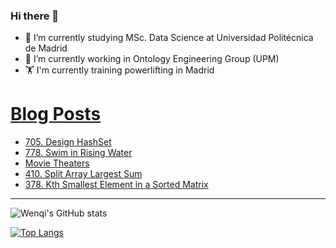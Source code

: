 ### Hi there 👋

- 🌱 I’m currently studying MSc. Data Science at Universidad Politécnica de Madrid
- 🔭 I’m currently working in Ontology Engineering Group (UPM) 
- 🏋️ I'm currently training powerlifting in Madrid

# [Blog Posts](https://www.dev.to/jiangwenqi)
<!-- BLOG-POST-LIST:START -->
- [705. Design HashSet](https://dev.to/jiangwenqi/705-design-hashset-39mo)
- [778. Swim in Rising Water](https://dev.to/jiangwenqi/778-swim-in-rising-water-1kmh)
- [Movie Theaters](https://dev.to/jiangwenqi/movie-theaters-55bb)
- [410. Split Array Largest Sum](https://dev.to/jiangwenqi/410-split-array-largest-sum-21m1)
- [378. Kth Smallest Element in a Sorted Matrix](https://dev.to/jiangwenqi/378-kth-smallest-element-in-a-sorted-matrix-1i53)
<!-- BLOG-POST-LIST:END -->


---

![Wenqi's GitHub stats](https://github-readme-stats.vercel.app/api?username=jiangwenqi&show_icons=true&count_private=true)

[![Top Langs](https://github-readme-stats.vercel.app/api/top-langs/?username=jiangwenqi&layout=compact)](https://github.com/jiangwenqi/github-readme-stats)
